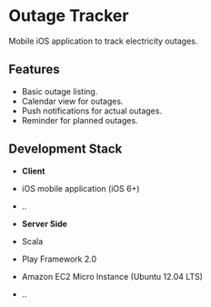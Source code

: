 Outage Tracker
=============

Mobile iOS application to track electricity outages.

Features
-------------------
- Basic outage listing.
- Calendar view for outages.
- Push notifications for actual outages.
- Reminder for planned outages.



Development Stack
-----------------------
- **Client**
 - iOS mobile application (iOS 6+)
 - ..

- **Server Side**
 - Scala
 - Play Framework 2.0
 - Amazon EC2 Micro Instance (Ubuntu 12.04 LTS)
 - ..

